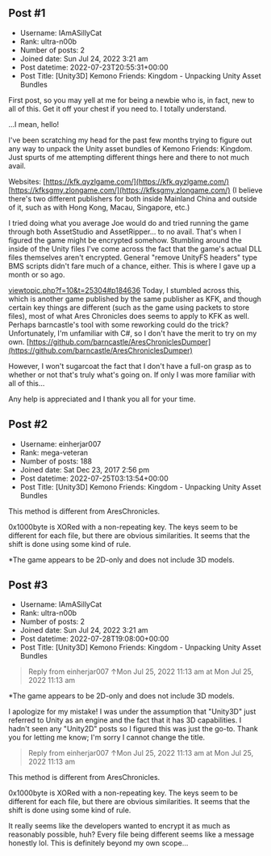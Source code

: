 ## Post #1
- Username: IAmASillyCat
- Rank: ultra-n00b
- Number of posts: 2
- Joined date: Sun Jul 24, 2022 3:21 am
- Post datetime: 2022-07-23T20:55:31+00:00
- Post Title: [Unity3D] Kemono Friends: Kingdom - Unpacking Unity Asset Bundles

First post, so you may yell at me for being a newbie who is, in fact, new to all of this. Get it off your chest if you need to. I totally understand.

...I mean, hello! 

I've been scratching my head for the past few months trying to figure out any way to unpack the Unity asset bundles of Kemono Friends: Kingdom. Just spurts of me attempting different things here and there to not much avail.

Websites:
[https://kfk.qyzlgame.com/](https://kfk.qyzlgame.com/)
[https://kfksgmy.zlongame.com/](https://kfksgmy.zlongame.com/)
(I believe there's two different publishers for both inside Mainland China and outside of it, such as with Hong Kong, Macau, Singapore, etc.)

I tried doing what you average Joe would do and tried running the game through both AssetStudio and AssetRipper... to no avail. That's when I figured the game might be encrypted somehow. Stumbling around the inside of the Unity files I've come across the fact that the game's actual DLL files themselves aren't encrypted. General "remove UnityFS headers" type BMS scripts didn't fare much of a chance, either. This is where I gave up a month or so ago.

[viewtopic.php?f=10&t=25304#p184636](https://forum.xentax.com/viewtopic.php?f=10&t=25304#p184636)
Today, I stumbled across this, which is another game published by the same publisher as KFK, and though certain key things are different (such as the game using packets to store files), most of what Ares Chronicles does seems to apply to KFK as well.
Perhaps barncastle's tool with some reworking could do the trick? Unfortunately, I'm unfamiliar with C#, so I don't have the merit to try on my own.
[https://github.com/barncastle/AresChroniclesDumper](https://github.com/barncastle/AresChroniclesDumper)

However, I won't sugarcoat the fact that I don't have a full-on grasp as to whether or not that's truly what's going on. If only I was more familiar with all of this...

Any help is appreciated and I thank you all for your time.
## Post #2
- Username: einherjar007
- Rank: mega-veteran
- Number of posts: 188
- Joined date: Sat Dec 23, 2017 2:56 pm
- Post datetime: 2022-07-25T03:13:54+00:00
- Post Title: [Unity3D] Kemono Friends: Kingdom - Unpacking Unity Asset Bundles

This method is different from AresChronicles.

0x1000byte is XORed with a non-repeating key. The keys seem to be different for each file, but there are obvious similarities. It seems that the shift is done using some kind of rule.

*The game appears to be 2D-only and does not include 3D models.
## Post #3
- Username: IAmASillyCat
- Rank: ultra-n00b
- Number of posts: 2
- Joined date: Sun Jul 24, 2022 3:21 am
- Post datetime: 2022-07-28T19:08:00+00:00
- Post Title: [Unity3D] Kemono Friends: Kingdom - Unpacking Unity Asset Bundles

> Reply from einherjar007 ↑Mon Jul 25, 2022 11:13 am at Mon Jul 25, 2022 11:13 am
>
> 
*The game appears to be 2D-only and does not include 3D models.

I apologize for my mistake! I was under the assumption that "Unity3D" just referred to Unity as an engine and the fact that it has 3D capabilities. I hadn't seen any "Unity2D" posts so I figured this was just the go-to. Thank you for letting me know; I'm sorry I cannot change the title.

> Reply from einherjar007 ↑Mon Jul 25, 2022 11:13 am at Mon Jul 25, 2022 11:13 am
>
> 
This method is different from AresChronicles.

0x1000byte is XORed with a non-repeating key. The keys seem to be different for each file, but there are obvious similarities. It seems that the shift is done using some kind of rule.

It really seems like the developers wanted to encrypt it as much as reasonably possible, huh? Every file being different seems like a message honestly lol. This is definitely beyond my own scope...
